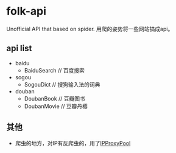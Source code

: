 # folk-api
Unofficial API that based on spider.
用爬的姿势将一些网站搞成api。

## api list
- baidu
    - BaiduSearch // 百度搜索
- sogou
    - SogouDict // 搜狗输入法的词典
- douban
    - DoubanBook // 豆瓣图书
    - DoubanMovie // 豆瓣丹樱
    
    
## 其他
- 爬虫的地方，对IP有反爬虫的，用了[IPProxyPool](https://github.com/qiyeboy/IPProxyPool)
